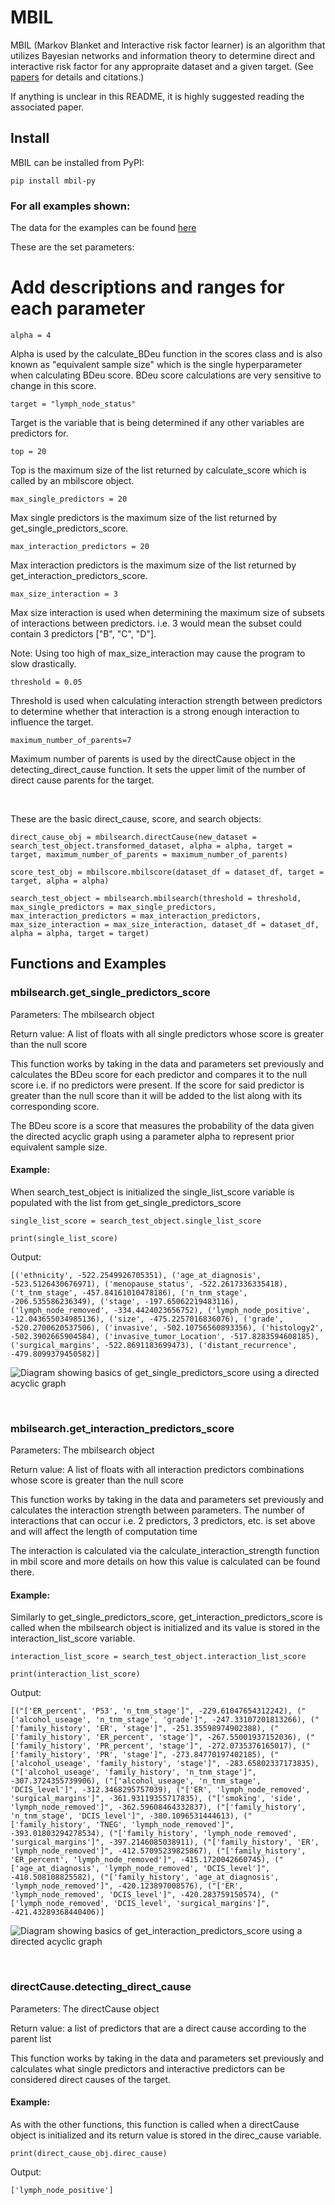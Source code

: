 # MBIL
MBIL (Markov Blanket and Interactive risk factor learner) is an algorithm that utilizes Bayesian networks and information theory to determine direct and interactive risk factor for any appropraite dataset and a given target. (See [papers](https://github.com/XiaJiang-2/MBIL/blob/main/docs/BINF-D-19-00613_R2(2).pdf) for details and citations.)

If anything is unclear in this README, it is highly suggested reading the associated paper.

## Install
MBIL can be installed from PyPI:

`pip install mbil-py`


### For all examples shown:

The data for the examples can be found [here](https://github.com/XiaJiang-2/MBIL/blob/main/datasets/LSM-15Year.txt)

These are the set parameters:

# Add descriptions and ranges for each parameter

`alpha = 4`

Alpha is used by the calculate_BDeu function in the scores class and is also known as "equivalent sample size" which is the single hyperparameter when calculating BDeu score. BDeu score calculations are very sensitive to change in this score.

`target = "lymph_node_status"`

Target is the variable that is being determined if any other variables are predictors for.

`top = 20`

Top is the maximum size of the list returned by calculate_score which is called by an mbilscore object.

`max_single_predictors = 20`

Max single predictors is the maximum size of the list returned by get_single_predictors_score.

`max_interaction_predictors = 20`

Max interaction predictors is the maximum size of the list returned by get_interaction_predictors_score.

`max_size_interaction = 3`

Max size interaction is used when determining the maximum size of subsets of interactions between predictors. i.e. 3 would mean the subset could contain 3 predictors ["B", "C", "D"]. 

Note: Using too high of max_size_interaction may cause the program to slow drastically.

`threshold = 0.05`

Threshold is used when calculating interaction strength between predictors to determine whether that interaction is a strong enough interaction to influence the target.

`maximum_number_of_parents=7`

Maximum number of parents is used by the directCause object in the detecting_direct_cause function. It sets the upper limit of the number of direct cause parents for the target.

<br/>

These are the basic direct_cause, score, and search objects:

`direct_cause_obj = mbilsearch.directCause(new_dataset = search_test_object.transformed_dataset, alpha = alpha, target = target, maximum_number_of_parents = maximum_number_of_parents)`

`score_test_obj = mbilscore.mbilscore(dataset_df = dataset_df, target = target, alpha = alpha)`

`search_test_object = mbilsearch.mbilsearch(threshold = threshold, max_single_predictors = max_single_predictors, max_interaction_predictors = max_interaction_predictors, max_size_interaction = max_size_interaction, dataset_df = dataset_df, alpha = alpha, target = target)`


## Functions and Examples

### mbilsearch.get_single_predictors_score

Parameters: The mbilsearch object

Return value: A list of floats with all single predictors whose score is greater than the null score

This function works by taking in the data and parameters set previously and calculates the BDeu score for each predictor and compares it to the null score i.e. if no predictors were present. If the score for said predictor is greater than the null score than it will be added to the list along with its corresponding score.

The BDeu score is a score that measures the probability of the data given the directed acyclic graph using a parameter alpha to represent prior equivalent sample size.

#### Example:

When search_test_object is initialized the single_list_score variable is populated with the list from get_single_predictors_score

`single_list_score = search_test_object.single_list_score`

`print(single_list_score)`

Output:

`[('ethnicity', -522.2549926705351), ('age_at_diagnosis', -523.5126430676971), ('menopause_status', -522.2617336335418), ('t_tnm_stage', -457.84161010478186), ('n_tnm_stage', -206.535586236349), ('stage', -197.65062219483116), ('lymph_node_removed', -334.4424023656752), ('lymph_node_positive', -12.043655034985136), ('size', -475.2257016836076), ('grade', -520.2700620537506), ('invasive', -502.10756560893356), ('histology2', -502.3902665904584), ('invasive_tumor_Location', -517.8283594608185), ('surgical_margins', -522.8691183699473), ('distant_recurrence', -479.8099379450582)]`

![Diagram showing basics of get_single_predictors_score using a directed acyclic graph](MBILProcedure1_img.png)

<br/>

### mbilsearch.get_interaction_predictors_score

Parameters: The mbilsearch object

Return value: A list of floats with all interaction predictors combinations whose score is greater than the null score

This function works by taking in the data and parameters set previously and calculates the interaction strength between parameters. The number of interactions that can occur i.e. 2 predictors, 3 predictors, etc. is set above and will affect the length of computation time

The interaction is calculated via the calculate_interaction_strength function in mbil score and more details on how this value is calculated can be found there.

#### Example:

Similarly to get_single_predictors_score, get_interaction_predictors_score is called when the mbilsearch object is initialized and its value is stored in the interaction_list_score variable.

`interaction_list_score = search_test_object.interaction_list_score`

`print(interaction_list_score)`

Output:

`[("['ER_percent', 'P53', 'n_tnm_stage']", -229.61047654312242), ("['alcohol_useage', 'n_tnm_stage', 'grade']", -247.33107201813266), ("['family_history', 'ER', 'stage']", -251.35598974902388), ("['family_history', 'ER_percent', 'stage']", -267.55001937152036), ("['family_history', 'PR_percent', 'stage']", -272.0735376165017), ("['family_history', 'PR', 'stage']", -273.84770197402185), ("['alcohol_useage', 'family_history', 'stage']", -283.65802337173835), ("['alcohol_useage', 'family_history', 'n_tnm_stage']", -307.3724355739906), ("['alcohol_useage', 'n_tnm_stage', 'DCIS_level']", -312.3468295757039), ("['ER', 'lymph_node_removed', 'surgical_margins']", -361.93119355717835), ("['smoking', 'side', 'lymph_node_removed']", -362.59608464332837), ("['family_history', 'n_tnm_stage', 'DCIS_level']", -380.1096531444613), ("['family_history', 'TNEG', 'lymph_node_removed']", -393.01803294278534), ("['family_history', 'lymph_node_removed', 'surgical_margins']", -397.2146085038911), ("['family_history', 'ER', 'lymph_node_removed']", -412.57095239825867), ("['family_history', 'ER_percent', 'lymph_node_removed']", -415.1720042660745), ("['age_at_diagnosis', 'lymph_node_removed', 'DCIS_level']", -418.508108825582), ("['family_history', 'age_at_diagnosis', 'lymph_node_removed']", -420.123897008576), ("['ER', 'lymph_node_removed', 'DCIS_level']", -420.283759150574), ("['lymph_node_removed', 'DCIS_level', 'surgical_margins']", -421.43289368440406)]`

![Diagram showing basics of get_interaction_predictors_score using a directed acyclic graph](ExampleOfInteractiveModels2022.8.png)

<br/>

### directCause.detecting_direct_cause

Parameters: The directCause object

Return value: a list of predictors that are a direct cause according to the parent list

This function works by taking in the data and parameters set previously and calculates what single predictors and interactive predictors can be considered direct causes of the target.

#### Example:

As with the other functions, this function is called when a directCause object is initialized and its return value is stored in the direc_cause variable.

`print(direct_cause_obj.direc_cause)`

Output:

`['lymph_node_positive']`



